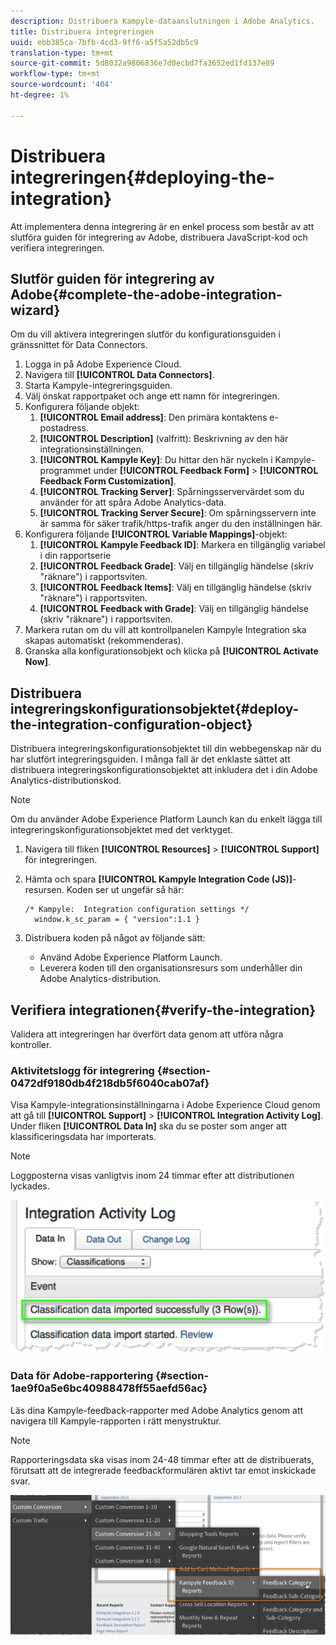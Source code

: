 ```yaml
---
description: Distribuera Kampyle-dataanslutningen i Adobe Analytics.
title: Distribuera integreringen
uuid: ebb385ca-7bfb-4cd3-9ff6-a5f5a52db5c9
translation-type: tm+mt
source-git-commit: 5d8032a9806836e7d0ecbd7fa3652ed1fd137e89
workflow-type: tm+mt
source-wordcount: '404'
ht-degree: 1%

---
```



# Distribuera integreringen{#deploying-the-integration}

Att implementera denna integrering är en enkel process som består av att slutföra guiden för integrering av Adobe, distribuera JavaScript-kod och verifiera integreringen.

## Slutför guiden för integrering av Adobe{#complete-the-adobe-integration-wizard}

Om du vill aktivera integreringen slutför du konfigurationsguiden i gränssnittet för Data Connectors.

1. Logga in på Adobe Experience Cloud.
1. Navigera till **[!UICONTROL Data Connectors]**.
1. Starta Kampyle-integreringsguiden.
1. Välj önskat rapportpaket och ange ett namn för integreringen.
1. Konfigurera följande objekt:
   1. **[!UICONTROL Email address]**: Den primära kontaktens e-postadress.
   1. **[!UICONTROL Description]** (valfritt): Beskrivning av den här integrationsinställningen.
   1. **[!UICONTROL Kampyle Key]**: Du hittar den här nyckeln i Kampyle-programmet under  **[!UICONTROL Feedback Form]** >  **[!UICONTROL Feedback Form Customization]**.
   1. **[!UICONTROL Tracking Server]**: Spårningsservervärdet som du använder för att spåra Adobe Analytics-data.
   1. **[!UICONTROL Tracking Server Secure]**: Om spårningsservern inte är samma för säker trafik/https-trafik anger du den inställningen här.
1. Konfigurera följande **[!UICONTROL Variable Mappings]**-objekt:
   1. **[!UICONTROL Kampyle Feedback ID]**: Markera en tillgänglig variabel i din rapportserie
   1. **[!UICONTROL Feedback Grade]**: Välj en tillgänglig händelse (skriv &quot;räknare&quot;) i rapportsviten.
   1. **[!UICONTROL Feedback Items]**: Välj en tillgänglig händelse (skriv &quot;räknare&quot;) i rapportsviten.
   1. **[!UICONTROL Feedback with Grade]**: Välj en tillgänglig händelse (skriv &quot;räknare&quot;) i rapportsviten.
1. Markera rutan om du vill att kontrollpanelen Kampyle Integration ska skapas automatiskt (rekommenderas).
1. Granska alla konfigurationsobjekt och klicka på **[!UICONTROL Activate Now]**.

## Distribuera integreringskonfigurationsobjektet{#deploy-the-integration-configuration-object}

Distribuera integreringskonfigurationsobjektet till din webbegenskap när du har slutfört integreringsguiden. I många fall är det enklaste sättet att distribuera integreringskonfigurationsobjektet att inkludera det i din Adobe Analytics-distributionskod.

>[!NOTE]
>
>Om du använder Adobe Experience Platform Launch kan du enkelt lägga till integreringskonfigurationsobjektet med det verktyget.

1. Navigera till fliken **[!UICONTROL Resources]** > **[!UICONTROL Support]** för integreringen.
1. Hämta och spara **[!UICONTROL Kampyle Integration Code (JS)]**-resursen. Koden ser ut ungefär så här:

   ```
   /* Kampyle:  Integration configuration settings */
     window.k_sc_param = { "version":1.1 }
   ```

1. Distribuera koden på något av följande sätt:

   * Använd Adobe Experience Platform Launch.
   * Leverera koden till den organisationsresurs som underhåller din Adobe Analytics-distribution.

## Verifiera integrationen{#verify-the-integration}

Validera att integreringen har överfört data genom att utföra några kontroller.

### Aktivitetslogg för integrering {#section-0472df9180db4f218db5f6040cab07af}

Visa Kampyle-integrationsinställningarna i Adobe Experience Cloud genom att gå till **[!UICONTROL Support]** > **[!UICONTROL Integration Activity Log]**. Under fliken **[!UICONTROL Data In]** ska du se poster som anger att klassificeringsdata har importerats.

>[!NOTE]
>
>Loggposterna visas vanligtvis inom 24 timmar efter att distributionen lyckades.

![Aktivitetslogg för integrering](assets/integration_activity_log.png)

### Data för Adobe-rapportering {#section-1ae9f0a5e6bc40988478ff55aefd56ac}

Läs dina Kampyle-feedback-rapporter med Adobe Analytics genom att navigera till Kampyle-rapporten i rätt menystruktur.

>[!NOTE]
>
>Rapporteringsdata ska visas inom 24-48 timmar efter att de distribuerats, förutsatt att de integrerade feedbackformulären aktivt tar emot inskickade svar.

![Rapporteringsdata från Adobe](assets/adobe_reporting_data.png)
